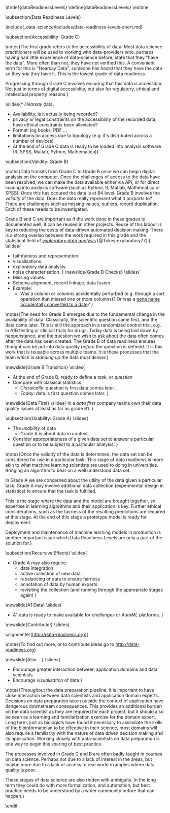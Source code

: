 \ifndef{dataReadinessLevels}
\define{dataReadinessLevels}
\editme

\subsection{Data Readiness Levels}

\include{_data-science/includes/data-readiness-levels-short.md}

\subsection{Accessibility: Grade C}

\notes{The first grade refers to the accessibility of data. Most data science practitioners will be used to working with data-providers who, perhaps having had little experience of data-science before, state that they "have the data". More often than not, they have not verified this. A convenient term for this is "Hearsay Data", someone has *heard* that they have the data so they *say* they have it. This is the lowest grade of data readiness. 

Progressing through Grade C involves ensuring that this data is accessible. Not just in terms of digital accessiblity, but also for regulatory, ethical and intellectual property reasons.}

\slides{* *Hearsay* data.
* Availability, is it actually being recorded?
* privacy or legal constraints on the accessibility of the recorded data, have ethical constraints been alleviated?
* Format: log books, PDF ...
* limitations on access due to topology (e.g. it's distributed across a number of devices)
* At the end of Grade C data is ready to be loaded into analysis software (R, SPSS, Matlab, Python, Mathematica)}

\subsection{Validity: Grade B}

\notes{Data transits from Grade C to Grade B once we can begin digital analysis on the computer. Once the challenges of access to the data have been resolved, we can make the data available either via API, or for direct loading into analysis software (such as Python, R, Matlab, Mathematica or SPSS). Once this has occured the data is at B4 level. Grade B involves the *validity* of the data. Does the data really represent what it purports to? There are challenges such as missing values, outliers, record duplication. Each of these needs to be investigated. 

Grade B and C are important as if the work done in these grades is documented well, it can be reused in other projects. Reuse of this labour is key to reducing the costs of data-driven automated decision making. There is a strong overlap between the work required in this grade and the statistical field of [*exploratory data analysis*](https://en.wikipedia.org/wiki/Exploratory_data_analysis) [@Tukey:exploratory77].}
\slides{
* faithfulness and representation
* visualisations.
* exploratory data analysis
* noise characterisation.
}
\newslide{Grade B Checks}
\slides{
* Missing values.
* Schema alignment, record linkage, data fusion
* Example:
    * Was a column or columns accidentally perturbed (e.g. through a sort operation that missed one or more columns)? Or was a [gene name accidentally converted to a date](http://bmcbioinformatics.biomedcentral.com/articles/10.1186/1471-2105-5-80)?
}

\notes{The need for Grade B emerges due to the fundamental change in the availability of data. Classically, the scientific question came first, and the data came later. This is still the approach in a randomized control trial, e.g. in A/B testing or clinical trials for drugs. Today data is being laid down by happenstance, and the question we wish to ask about the data often comes after the data has been created. The Grade B of data readiness ensures thought can be put into data quality *before* the question is defined. It is this work that is reusable across multiple teams. It is these processes that the team which is *standing up* the data must deliver.}


\newslide{Grade B Transition}
\slides{
* At the end of Grade B, ready to define a *task*, or *question*
* Compare with classical statistics:
    * *Classically*: question is first data comes later.
	* *Today*: data is first question comes later.
}

\newslide{Data First}
\slides{
In a *data first* company teams own their data quality issues at least as far as grade B1.
}

\subsection{Usability: Grade A}
\slides{
* The *usability* of data
    * Grade A is about data in context.
* Consider appropriateness of a given data set to answer a particular question or to be subject to a particular analysis.
}

\notes{Once the validity of the data is determined, the data set can be considered for use in a particular task. This stage of data readiness is more akin to what machine learning scientists are used to doing in universities. Bringing an algorithm to bear on a well understood data set. 

In Grade A we are concerned about the utility of the data given a particular task. Grade A may involve additional data collection (experimental design in statistics) to ensure that the task is fulfilled.

This is the stage where the data and the model are brought together, so expertise in learning algorithms and their application is key. Further ethical considerations, such as the fairness of the resulting predictions are required at this stage. At the end of this stage a prototype model is ready for deployment.

Deployment and maintenance of machine learning models in production is another important issue which Data Readiness Levels are only a part of the solution for.}


\subsection{Recursive Effects}
\slides{
* Grade A may also require:
    * data integration
    * active collection of new data.
    * rebalancing of data to ensure fairness
	* annotation of data by human experts 
	* revisiting the collection (and running through the appropriate stages again)
}

\newslide{A1 Data}
\slides{
* A1 data is ready to make available for *challenges* or *AutoML* platforms.
}

\newslide{Contribute!}
\slides{

\aligncenter{<http://data-readiness.org>}}

\notes{To find out more, or to contribute ideas go to <http://data-readiness.org>}

\newslide{Also ...}
\slides{
* Encourage greater interaction between application domains and data scientists
* Encourage *visualization* of data
}

\notes{Throughout the data preparation pipeline, it is important to have close interaction between data scientists and application domain experts. Decisions on data preparation taken outside the context of application have dangerous downstream consequences. This provides an additional burden on the data scientist as they are required for each project, but it should also be seen as a learning and familiarization exercise for the domain expert. Long term, just as biologists have found it necessary to assimilate the skills of the bioinformatician to be effective in their science, most domains will also require a familiarity with the nature of data driven decision making and its application. Working closely with data-scientists on data preparation is one way to begin this sharing of best practice.

The processes involved in Grade C and B are often badly taught in courses on data science. Perhaps not due to a lack of interest in the areas, but maybe more due to a lack of access to real world examples where data quality is poor. 

These stages of data science are also ridden with ambiguity. In the long term they could do with more formalization, and automation, but best practice needs to be understood by a wider community before that can happen.}

\endif
